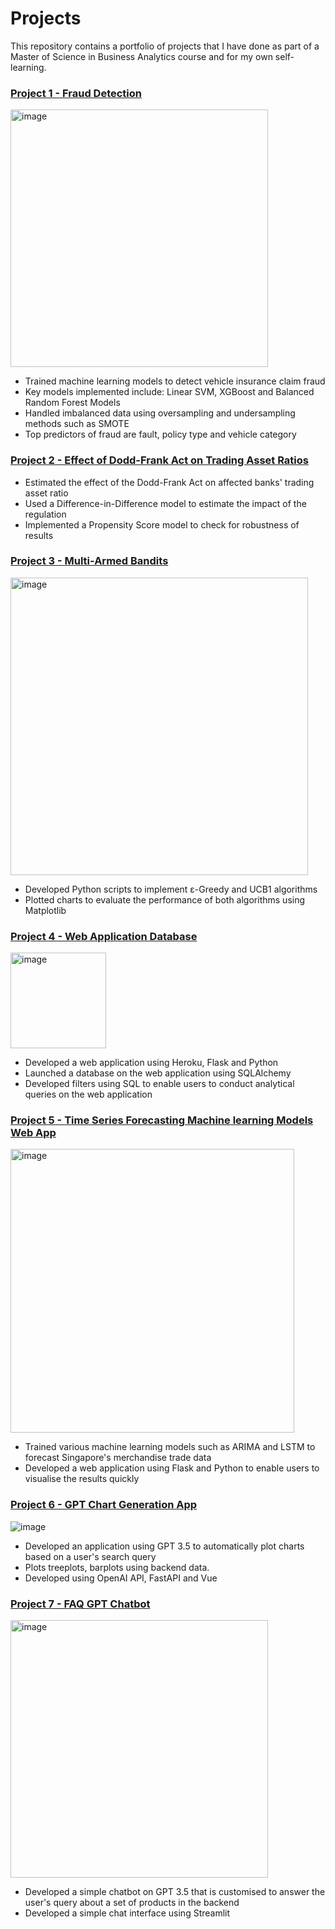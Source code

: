 # Projects
This repository contains a portfolio of projects that I have done as part of a Master of Science in Business Analytics course and for my own self-learning. 


### [Project 1 - Fraud Detection](https://github.com/gracech5/projects-/tree/main/Fraud%20Detection) 
<img width="412" alt="image" src="https://user-images.githubusercontent.com/119866759/205824811-3eb89ec7-89fc-4bc2-981a-3bb017352add.png">

- Trained machine learning models to detect vehicle insurance claim fraud
- Key models implemented include: Linear SVM, XGBoost and Balanced Random Forest Models
- Handled imbalanced data using oversampling and undersampling methods such as SMOTE
- Top predictors of fraud are fault, policy type and vehicle category 


### [Project 2 - Effect of Dodd-Frank Act on Trading Asset Ratios](https://github.com/gracech5/projects-/tree/main/Difference%20in%20Difference%20%26%20Propensity%20Score%20Model)

- Estimated the effect of the Dodd-Frank Act on affected banks' trading asset ratio 
- Used a Difference-in-Difference model to estimate the impact of the regulation 
- Implemented a Propensity Score model to check for robustness of results 


### [Project 3 - Multi-Armed Bandits](https://github.com/gracech5/projects-/tree/main/Multi-Armed%20Bandits)
<img width="476" alt="image" src="https://user-images.githubusercontent.com/119866759/205825672-6f568851-4642-4131-967a-e8965ac9a48e.png">

- Developed Python scripts to implement ɛ-Greedy and UCB1 algorithms
- Plotted charts to evaluate the performance of both algorithms using Matplotlib 


### [Project 4 - Web Application Database](https://github.com/gracech5/projects-/tree/master)
<img width="153" alt="image" src="https://user-images.githubusercontent.com/119866759/205826098-2fde8f7e-3c27-4b27-b571-87f610ed2236.png">

- Developed a web application using Heroku, Flask and Python 
- Launched a database on the web application using SQLAlchemy
- Developed filters using SQL to enable users to conduct analytical queries on the web application 

### [Project 5 - Time Series Forecasting Machine learning Models Web App](https://github.com/gracech5/projects-/tree/main/timeseries_models)
<img width="454" alt="image" src="https://user-images.githubusercontent.com/119866759/217031557-ae9af2fe-98b4-457d-b936-af2cc2ae8b86.png">

- Trained various machine learning models such as ARIMA and LSTM to forecast Singapore's merchandise trade data 
- Developed a web application using Flask and Python to enable users to visualise the results quickly

### [Project 6 - GPT Chart Generation App](https://github.com/gracech5/projects-/tree/main/gpt_chart_generation)
![image](https://github.com/gracech5/projects-/assets/119866759/9ccbbd13-8c9c-4ab8-9025-27ed864fbc07)

- Developed an application using GPT 3.5 to automatically plot charts based on a user's search query
- Plots treeplots, barplots using backend data.
- Developed using OpenAI API, FastAPI and Vue

### [Project 7 - FAQ GPT Chatbot](https://github.com/gracech5/projects-/tree/main/faq_chatbot)
<img width="412" alt="image" src="https://github.com/gracech5/projects-/assets/119866759/53ef94ce-50fe-4665-b554-cd15b89fcde8"> 

- Developed a simple chatbot on GPT 3.5 that is customised to answer the user's query about a set of products in the backend
- Developed a simple chat interface using Streamlit
